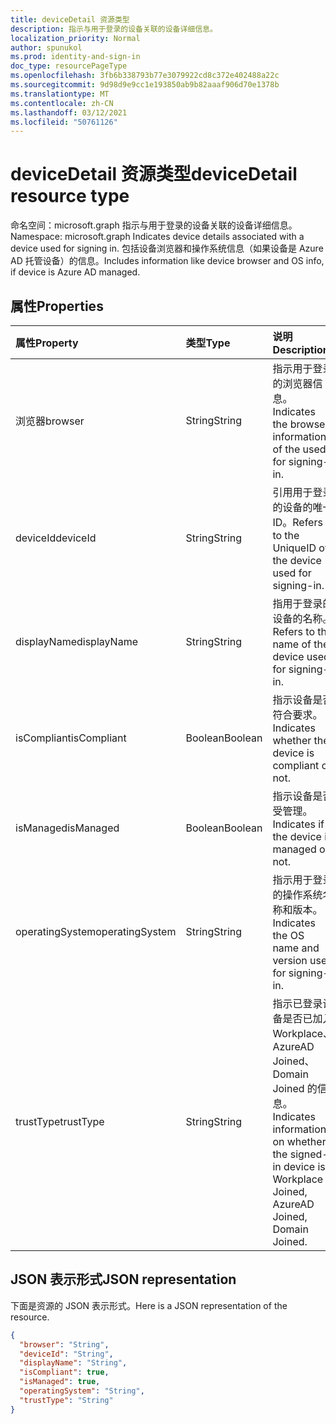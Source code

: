 ```yaml
---
title: deviceDetail 资源类型
description: 指示与用于登录的设备关联的设备详细信息。
localization_priority: Normal
author: spunukol
ms.prod: identity-and-sign-in
doc_type: resourcePageType
ms.openlocfilehash: 3fb6b338793b77e3079922cd8c372e402488a22c
ms.sourcegitcommit: 9d98d9e9cc1e193850ab9b82aaaf906d70e1378b
ms.translationtype: MT
ms.contentlocale: zh-CN
ms.lasthandoff: 03/12/2021
ms.locfileid: "50761126"
---
```

# <a name="devicedetail-resource-type"></a><span data-ttu-id="0ab42-103">deviceDetail 资源类型</span><span class="sxs-lookup"><span data-stu-id="0ab42-103">deviceDetail resource type</span></span>

<span data-ttu-id="0ab42-104">命名空间：microsoft.graph 指示与用于登录的设备关联的设备详细信息。</span><span class="sxs-lookup"><span data-stu-id="0ab42-104">Namespace: microsoft.graph Indicates device details associated with a device used for signing in.</span></span> <span data-ttu-id="0ab42-105">包括设备浏览器和操作系统信息（如果设备是 Azure AD 托管设备）的信息。</span><span class="sxs-lookup"><span data-stu-id="0ab42-105">Includes information like device browser and  OS info, if device is Azure AD managed.</span></span>



## <a name="properties"></a><span data-ttu-id="0ab42-106">属性</span><span class="sxs-lookup"><span data-stu-id="0ab42-106">Properties</span></span>
| <span data-ttu-id="0ab42-107">属性</span><span class="sxs-lookup"><span data-stu-id="0ab42-107">Property</span></span>     | <span data-ttu-id="0ab42-108">类型</span><span class="sxs-lookup"><span data-stu-id="0ab42-108">Type</span></span>   |<span data-ttu-id="0ab42-109">说明</span><span class="sxs-lookup"><span data-stu-id="0ab42-109">Description</span></span>|
|:---------------|:--------|:----------|
|<span data-ttu-id="0ab42-110">浏览器</span><span class="sxs-lookup"><span data-stu-id="0ab42-110">browser</span></span>|<span data-ttu-id="0ab42-111">String</span><span class="sxs-lookup"><span data-stu-id="0ab42-111">String</span></span>|<span data-ttu-id="0ab42-112">指示用于登录的浏览器信息。</span><span class="sxs-lookup"><span data-stu-id="0ab42-112">Indicates the browser information of the used for signing-in.</span></span>|
|<span data-ttu-id="0ab42-113">deviceId</span><span class="sxs-lookup"><span data-stu-id="0ab42-113">deviceId</span></span>|<span data-ttu-id="0ab42-114">String</span><span class="sxs-lookup"><span data-stu-id="0ab42-114">String</span></span>|<span data-ttu-id="0ab42-115">引用用于登录的设备的唯一 ID。</span><span class="sxs-lookup"><span data-stu-id="0ab42-115">Refers to the UniqueID of the device used for signing-in.</span></span>|
|<span data-ttu-id="0ab42-116">displayName</span><span class="sxs-lookup"><span data-stu-id="0ab42-116">displayName</span></span>|<span data-ttu-id="0ab42-117">String</span><span class="sxs-lookup"><span data-stu-id="0ab42-117">String</span></span>|<span data-ttu-id="0ab42-118">指用于登录的设备的名称。</span><span class="sxs-lookup"><span data-stu-id="0ab42-118">Refers to the name of the device used for signing-in.</span></span>|
|<span data-ttu-id="0ab42-119">isCompliant</span><span class="sxs-lookup"><span data-stu-id="0ab42-119">isCompliant</span></span>|<span data-ttu-id="0ab42-120">Boolean</span><span class="sxs-lookup"><span data-stu-id="0ab42-120">Boolean</span></span>|<span data-ttu-id="0ab42-121">指示设备是否符合要求。</span><span class="sxs-lookup"><span data-stu-id="0ab42-121">Indicates whether the device is compliant or not.</span></span>|
|<span data-ttu-id="0ab42-122">isManaged</span><span class="sxs-lookup"><span data-stu-id="0ab42-122">isManaged</span></span>|<span data-ttu-id="0ab42-123">Boolean</span><span class="sxs-lookup"><span data-stu-id="0ab42-123">Boolean</span></span>|<span data-ttu-id="0ab42-124">指示设备是否受管理。</span><span class="sxs-lookup"><span data-stu-id="0ab42-124">Indicates if the device is managed or not.</span></span>|
|<span data-ttu-id="0ab42-125">operatingSystem</span><span class="sxs-lookup"><span data-stu-id="0ab42-125">operatingSystem</span></span>|<span data-ttu-id="0ab42-126">String</span><span class="sxs-lookup"><span data-stu-id="0ab42-126">String</span></span>|<span data-ttu-id="0ab42-127">指示用于登录的操作系统名称和版本。</span><span class="sxs-lookup"><span data-stu-id="0ab42-127">Indicates the OS name and version used for signing-in.</span></span>|
|<span data-ttu-id="0ab42-128">trustType</span><span class="sxs-lookup"><span data-stu-id="0ab42-128">trustType</span></span>|<span data-ttu-id="0ab42-129">String</span><span class="sxs-lookup"><span data-stu-id="0ab42-129">String</span></span>|<span data-ttu-id="0ab42-130">指示已登录设备是否已加入 Workplace、AzureAD Joined、Domain Joined 的信息。</span><span class="sxs-lookup"><span data-stu-id="0ab42-130">Indicates information on whether the signed-in device is Workplace Joined, AzureAD Joined, Domain Joined.</span></span> |

## <a name="json-representation"></a><span data-ttu-id="0ab42-131">JSON 表示形式</span><span class="sxs-lookup"><span data-stu-id="0ab42-131">JSON representation</span></span>

<span data-ttu-id="0ab42-132">下面是资源的 JSON 表示形式。</span><span class="sxs-lookup"><span data-stu-id="0ab42-132">Here is a JSON representation of the resource.</span></span>

<!-- {
  "blockType": "resource",
  "optionalProperties": [

  ],
  "@odata.type": "microsoft.graph.deviceDetail"
}-->

```json
{
  "browser": "String",
  "deviceId": "String",
  "displayName": "String",
  "isCompliant": true,
  "isManaged": true,
  "operatingSystem": "String",
  "trustType": "String"
}

```

<!-- uuid: 8fcb5dbc-d5aa-4681-8e31-b001d5168d79
2015-10-25 14:57:30 UTC -->
<!-- {
  "type": "#page.annotation",
  "description": "deviceDetail resource",
  "keywords": "",
  "section": "documentation",
  "tocPath": ""
}-->


